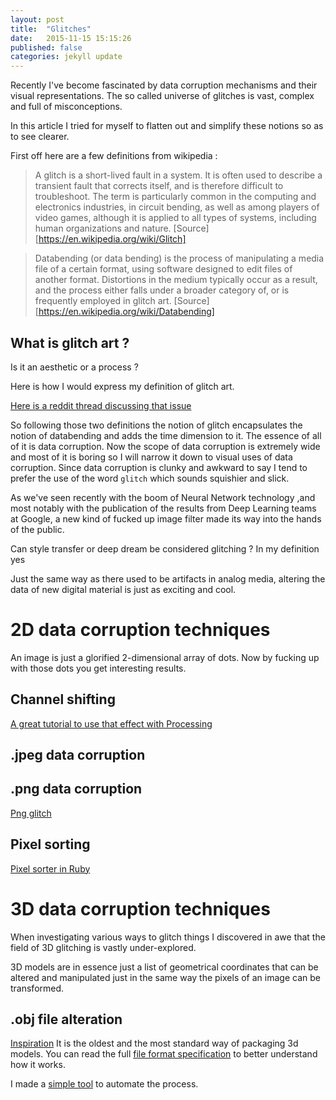 ```yaml
---
layout: post
title:  "Glitches"
date:   2015-11-15 15:15:26
published: false
categories: jekyll update
---
```

 Recently I've become fascinated by data corruption mechanisms and their visual representations.
 The so called universe of glitches is vast, complex and full of misconceptions.

 In this article I tried for myself to flatten out and simplify these notions so as to see clearer.

 First off here are a few definitions from wikipedia :

 > A glitch is a short-lived fault in a system. It is often used to describe a transient fault that corrects itself, and is therefore difficult to troubleshoot. The term is particularly common in the computing and electronics industries, in circuit bending, as well as among players of video games, although it is applied to all types of systems, including human organizations and nature. [Source][https://en.wikipedia.org/wiki/Glitch]

 > Databending (or data bending) is the process of manipulating a media file of a certain format, using software designed to edit files of another format. Distortions in the medium typically occur as a result, and the process either falls under a broader category of, or is frequently employed in glitch art. [Source][https://en.wikipedia.org/wiki/Databending]

## What is glitch art ?
Is it an aesthetic or a process ?

Here is how I would express my definition of glitch art.


[Here is a reddit thread discussing that issue](https://www.reddit.com/r/glitch_art/comments/3cgwik/discussion_is_deep_dream_glitch_art/)

So following those two definitions the notion of glitch encapsulates the notion of databending and adds the time dimension to it. The essence of all of it is data corruption. Now the scope of data corruption is extremely wide and most of it is boring so I will narrow it down to visual uses of data corruption. Since data corruption is clunky and awkward to say I tend to prefer the use of the word `glitch` which sounds squishier and slick.


As we've seen recently with the boom of Neural Network technology ,and most notably with the publication of the results from Deep Learning teams at Google, a new kind of fucked up image filter made its way into the hands of the public.

Can style transfer or deep dream be considered glitching ? In my definition yes

Just the same way as there used to be artifacts in analog media, altering the data of new digital material is just as exciting and cool.

# 2D data corruption techniques

An image is just a glorified 2-dimensional array of dots. Now by fucking up with those dots you get interesting results.

## Channel shifting

[A great tutorial to use that effect with Processing](http://datamoshing.com/2016/06/29/how-to-glitch-images-using-rgb-channel-shifting/)

## .jpeg data corruption

## .png data corruption

[Png glitch](https://github.com/ucnv/pnglitch)

## Pixel sorting
[Pixel sorter in Ruby](https://github.com/czycha/pxlsrt)

# 3D data corruption techniques

When investigating various ways to glitch things I discovered in awe that the field of 3D glitching is vastly under-explored.

3D models are in essence just a list of geometrical coordinates that can be altered and manipulated just in the same way the pixels of an image can be transformed.

## .obj file alteration

[Inspiration](http://www.srcxor.org/blog/3d-glitching/)
It is the oldest and the most standard way of packaging 3d models. You can read the full [file format specification](https://en.wikipedia.org/wiki/Wavefront_.obj_file) to better understand how it works.

I made a [simple tool](https://github.com/pskl/3dglitch) to automate the process.
